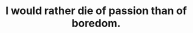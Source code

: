 ---
title: "I would rather die of passion than of boredom."
attribution: "Émile Zola"
tags:
  - Quote
---